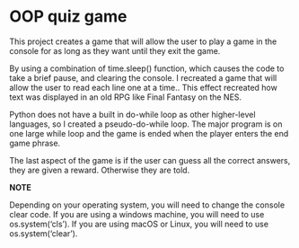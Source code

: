 # OOP quiz game
This project creates a game that will allow the user to play a game in the console for as long as they want until they exit the game.

By using a combination of time.sleep() function, which causes the code to take a brief pause, and clearing the console. I recreated a game that will allow the user to read each line one at a time.. This effect recreated how text was displayed in an old RPG like Final Fantasy on the NES. 

Python does not have a built in do-while loop as other higher-level languages, so I created a pseudo-do-while loop. The major program is on one large while loop and the game is ended when the player enters the end game phrase. 

The last aspect of the game is if the user can guess all the correct answers, they are given a reward. Otherwise they are told.

****NOTE****

Depending on your operating system, you will need to change the console clear code. If you are using a windows machine, you will need to use os.system(‘cls’). If you are using macOS or Linux, you will need to use os.system(‘clear’).

